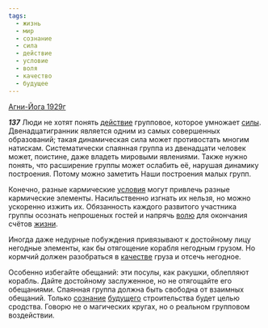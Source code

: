 ```yaml
---
tags:
  - жизнь
  - мир
  - сознание
  - сила
  - действие
  - условие
  - воля
  - качество
  - будущее
---
```


[Агни-Йога 1929г](https://127.0.0.1:4002/agni/1929)

___137___
Люди не хотят понять [действие](../../../tags/#действие) групповое, которое умножает [силы](../../../tags/#сила). Двенадцатигранник является одним из самых совершенных образований; такая динамическая сила может противостать многим натискам. Систематически спаянная группа из двенадцати человек может, поистине, даже владеть мировыми явлениями. Также нужно понять, что расширение группы может ослабить её, нарушая динамику построения. Потому можно заметить Наши построения малых групп.   

Конечно, разные кармические [условия](../../../tags/#условие) могут привлечь разные кармические элементы. Насильственно изгнать их нельзя, но можно ускоренно изжить их. Обязанность каждого развитого участника группы осознать непрошеных гостей и напрячь [волю](../../../tags/#воля) для окончания счётов [жизни](../../../tags/#жизнь).   

Иногда даже недурные побуждения привязывают к достойному лицу негодные элементы, как бы отягощение корабля негодным грузом. Но кормчий должен разобраться в [качестве](../../../tags/#качество) груза и отсечь негодное.   

Особенно избегайте обещаний: эти посулы, как ракушки, облепляют корабль. Дайте достойному заслуженное, но не отягощайте его обещаниями. Спаянная группа должна быть свободна от взаимных обещаний. Только [сознание](../../../tags/#сознание) [будущего](../../../tags/#будущее) строительства будет целью сродства. Говорю не о магических кругах, но о реальном групповом воздействии.